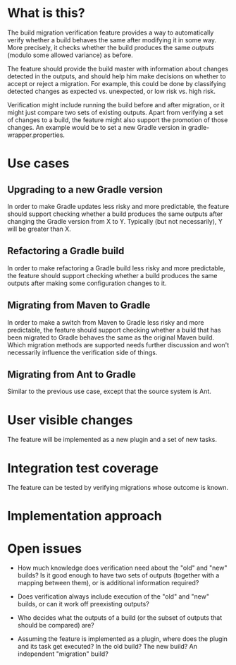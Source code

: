 # What is this?

The build migration verification feature provides a way to automatically verify whether a build behaves
the same after modifying it in some way. More precisely, it checks whether the build produces
the same _outputs_ (modulo some allowed variance) as before.

The feature should provide the build
master with information about changes detected in the outputs, and should help him make decisions
on whether to accept or reject a migration. For example, this could be done by classifying detected
changes as expected vs. unexpected, or low risk vs. high risk.

Verification might include running the build before and after migration, or it might just compare
two sets of existing outputs. Apart from verifying a set of changes to a build, the feature might
also support the promotion of those changes. An example would be to set a new Gradle version in
gradle-wrapper.properties.

# Use cases

## Upgrading to a new Gradle version

In order to make Gradle updates less risky and more predictable, the feature should support checking
whether a build produces the same outputs after changing the Gradle version from X to Y. Typically
(but not necessarily), Y will be greater than X.

## Refactoring a Gradle build

In order to make refactoring a Gradle build less risky and more predictable, the feature should support
checking whether a build produces the same outputs after making some configuration changes to it.

## Migrating from Maven to Gradle

In order to make a switch from Maven to Gradle less risky and more predictable, the feature should support
checking whether a build that has been migrated to Gradle behaves the same as the original Maven build.
Which migration methods are supported needs further discussion and won't necessarily influence the
verification side of things.

## Migrating from Ant to Gradle

Similar to the previous use case, except that the source system is Ant.

# User visible changes

The feature will be implemented as a new plugin and a set of new tasks.

# Integration test coverage

The feature can be tested by verifying migrations whose outcome is known.

# Implementation approach

# Open issues

* How much knowledge does verification need about the "old" and "new" builds? Is it good enough to have two
sets of outputs (together with a mapping between them), or is additional information required?

* Does verification always include execution of the "old" and "new" builds, or can it work off preexisting outputs?

* Who decides what the outputs of a build (or the subset of outputs that should be compared) are?

* Assuming the feature is implemented as a plugin, where does the plugin and its task get executed?
In the old build? The new build? An independent "migration" build?


